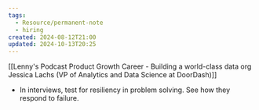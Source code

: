 ```yaml
---
tags:
  - Resource/permanent-note
  - hiring
created: 2024-08-12T21:00
updated: 2024-10-13T20:25
---
```

[[Lenny's Podcast Product Growth Career - Building a world-class data org Jessica Lachs (VP of Analytics and Data Science at DoorDash)]]
- In interviews, test for resiliency in problem solving. See how they respond to failure.